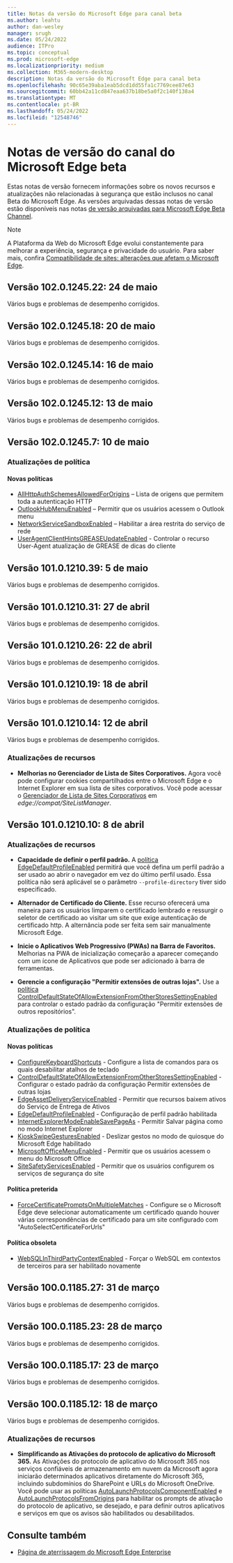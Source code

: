 ```yaml
---
title: Notas da versão do Microsoft Edge para canal beta
ms.author: leahtu
author: dan-wesley
manager: srugh
ms.date: 05/24/2022
audience: ITPro
ms.topic: conceptual
ms.prod: microsoft-edge
ms.localizationpriority: medium
ms.collection: M365-modern-desktop
description: Notas da versão do Microsoft Edge para canal beta
ms.openlocfilehash: 90c65e39aba1eab5dcd1dd55fa1c7769cee87e63
ms.sourcegitcommit: 60bb42a11cd847eaa637b18be5a0f2c140f138a4
ms.translationtype: MT
ms.contentlocale: pt-BR
ms.lasthandoff: 05/24/2022
ms.locfileid: "12548746"
---
```

# <a name="release-notes-for-microsoft-edge-beta-channel"></a>Notas de versão do canal do Microsoft Edge beta

Estas notas de versão fornecem informações sobre os novos recursos e atualizações não relacionadas à segurança que estão inclusos no canal Beta do Microsoft Edge. As versões arquivadas dessas notas de versão estão disponíveis nas notas [de versão arquivadas para Microsoft Edge Beta Channel](./microsoft-edge-relnote-archive-beta-channel.md).

> [!NOTE]
> A Plataforma da Web do Microsoft Edge evolui constantemente para melhorar a experiência, segurança e privacidade do usuário. Para saber mais, confira [Compatibilidade de sites: alterações que afetam o Microsoft Edge](/microsoft-edge/web-platform/site-impacting-changes).

## <a name="version-1020124522-may-24"></a>Versão 102.0.1245.22: 24 de maio

Vários bugs e problemas de desempenho corrigidos.

## <a name="version-1020124518-may-20"></a>Versão 102.0.1245.18: 20 de maio

Vários bugs e problemas de desempenho corrigidos.

## <a name="version-1020124514-may-16"></a>Versão 102.0.1245.14: 16 de maio

Vários bugs e problemas de desempenho corrigidos.

## <a name="version-1020124512-may-13"></a>Versão 102.0.1245.12: 13 de maio

Vários bugs e problemas de desempenho corrigidos.

## <a name="version-102012457-may-10"></a>Versão 102.0.1245.7: 10 de maio

### <a name="policy-updates"></a>Atualizações de política

#### <a name="new-policies"></a>Novas políticas

- [AllHttpAuthSchemesAllowedForOrigins](/DeployEdge/microsoft-edge-policies#allhttpauthschemesallowedfororigins) – Lista de origens que permitem toda a autenticação HTTP
- [OutlookHubMenuEnabled](/DeployEdge/microsoft-edge-policies#outlookhubmenuenabled) – Permitir que os usuários acessem o Outlook menu
- [NetworkServiceSandboxEnabled](/DeployEdge/microsoft-edge-policies#networkservicesandboxenabled) – Habilitar a área restrita do serviço de rede
- [UserAgentClientHintsGREASEUpdateEnabled](/DeployEdge/microsoft-edge-policies#useragentclienthintsgreaseupdateenabled) - Controlar o recurso User-Agent atualização de GREASE de dicas do cliente

## <a name="version-1010121039-may-5"></a>Versão 101.0.1210.39: 5 de maio

Vários bugs e problemas de desempenho corrigidos.

## <a name="version-1010121031-april-27"></a>Versão 101.0.1210.31: 27 de abril

Vários bugs e problemas de desempenho corrigidos.

## <a name="version-1010121026-april-22"></a>Versão 101.0.1210.26: 22 de abril

Vários bugs e problemas de desempenho corrigidos.

## <a name="version-1010121019-april-18"></a>Versão 101.0.1210.19: 18 de abril

Vários bugs e problemas de desempenho corrigidos.

## <a name="version-1010121014-april-12"></a>Versão 101.0.1210.14: 12 de abril

Vários bugs e problemas de desempenho corrigidos.

### <a name="feature-updates"></a>Atualizações de recursos

- **Melhorias no Gerenciador de Lista de Sites Corporativos.** Agora você pode configurar cookies compartilhados entre o Microsoft Edge e o Internet Explorer em sua lista de sites corporativos. Você pode acessar o [Gerenciador de Lista de Sites Corporativos](/deployedge/edge-ie-mode-site-list-manager) em *edge://compat/SiteListManager*.

## <a name="version-1010121010-april-8"></a>Versão 101.0.1210.10: 8 de abril

### <a name="feature-updates"></a>Atualizações de recursos

- **Capacidade de definir o perfil padrão.** A [política EdgeDefaultProfileEnabled](/DeployEdge/microsoft-edge-policies#edgedefaultprofileenabled) permitirá que você defina um perfil padrão a ser usado ao abrir o navegador em vez do último perfil usado. Essa política não será aplicável se o parâmetro `--profile-directory` tiver sido especificado.

- **Alternador de Certificado do Cliente.** Esse recurso oferecerá uma maneira para os usuários limparem o certificado lembrado e ressurgir o seletor de certificado ao visitar um site que exige autenticação de certificado http. A alternância pode ser feita sem sair manualmente Microsoft Edge.

- **Inicie o Aplicativos Web Progressivo (PWAs) na Barra de Favoritos.** Melhorias na PWA de inicialização começarão a aparecer começando com um ícone de Aplicativos que pode ser adicionado à barra de ferramentas.

- **Gerencie a configuração "Permitir extensões de outras lojas".** Use a [política ControlDefaultStateOfAllowExtensionFromOtherStoresSettingEnabled](/DeployEdge/microsoft-edge-policies#controldefaultstateofallowextensionfromotherstoressettingenabled) para controlar o estado padrão da configuração "Permitir extensões de outros repositórios".

### <a name="policy-updates"></a>Atualizações de política

#### <a name="new-policies"></a>Novas políticas

- [ConfigureKeyboardShortcuts](/DeployEdge/microsoft-edge-policies#configurekeyboardshortcuts) - Configure a lista de comandos para os quais desabilitar atalhos de teclado
- [ControlDefaultStateOfAllowExtensionFromOtherStoresSettingEnabled](/DeployEdge/microsoft-edge-policies#controldefaultstateofallowextensionfromotherstoressettingenabled) - Configurar o estado padrão da configuração Permitir extensões de outras lojas
- [EdgeAssetDeliveryServiceEnabled](/DeployEdge/microsoft-edge-policies#edgeassetdeliveryserviceenabled) - Permitir que recursos baixem ativos do Serviço de Entrega de Ativos
- [EdgeDefaultProfileEnabled](/DeployEdge/microsoft-edge-policies#edgedefaultprofileenabled) - Configuração de perfil padrão habilitada
- [InternetExplorerModeEnableSavePageAs](/DeployEdge/microsoft-edge-policies#internetexplorermodeenablesavepageas) - Permitir Salvar página como no modo Internet Explorer
- [KioskSwipeGesturesEnabled](/DeployEdge/microsoft-edge-policies#kioskswipegesturesenabled) - Deslizar gestos no modo de quiosque do Microsoft Edge habilitado
- [MicrosoftOfficeMenuEnabled](/DeployEdge/microsoft-edge-policies#microsoftofficemenuenabled) - Permitir que os usuários acessem o menu do Microsoft Office
- [SiteSafetyServicesEnabled](/DeployEdge/microsoft-edge-policies#sitesafetyservicesenabled) - Permitir que os usuários configurem os serviços de segurança do site

#### <a name="deprecated-policy"></a>Política preterida

- [ForceCertificatePromptsOnMultipleMatches](/DeployEdge/microsoft-edge-policies#forcecertificatepromptsonmultiplematches) - Configure se o Microsoft Edge deve selecionar automaticamente um certificado quando houver várias correspondências de certificado para um site configurado com "AutoSelectCertificateForUrls"

#### <a name="obsoleted-policy"></a>Política obsoleta

- [WebSQLInThirdPartyContextEnabled](/DeployEdge/microsoft-edge-policies#websqlinthirdpartycontextenabled) - Forçar o WebSQL em contextos de terceiros para ser habilitado novamente


## <a name="version-1000118527-march-31"></a>Versão 100.0.1185.27: 31 de março

Vários bugs e problemas de desempenho corrigidos.

## <a name="version-1000118523-march-28"></a>Versão 100.0.1185.23: 28 de março

Vários bugs e problemas de desempenho corrigidos.

## <a name="version-1000118517-march-23"></a>Versão 100.0.1185.17: 23 de março

Vários bugs e problemas de desempenho corrigidos.

## <a name="version-1000118512-march-18"></a>Versão 100.0.1185.12: 18 de março

Vários bugs e problemas de desempenho corrigidos.

### <a name="feature-updates"></a>Atualizações de recursos

- **Simplificando as Ativações do protocolo de aplicativo do Microsoft 365.** As Ativações do protocolo de aplicativo do Microsoft 365 nos serviços confiáveis de armazenamento em nuvem da Microsoft agora iniciarão determinados aplicativos diretamente do Microsoft 365, incluindo subdomínios do SharePoint e URLs do Microsoft OneDrive. Você pode usar as políticas [AutoLaunchProtocolsComponentEnabled](/deployedge/microsoft-edge-policies#autolaunchprotocolscomponentenabled) e [AutoLaunchProtocolsFromOrigins](/deployedge/microsoft-edge-policies#autolaunchprotocolsfromorigins) para habilitar os prompts de ativação do protocolo de aplicativo, se desejado, e para definir outros aplicativos e serviços em que os avisos são habilitados ou desabilitados.


<!--- from Version 100.0.1185.10: March 17 to Version 99.0.1150.16: February 14 --->
<!--- From Version 99.0.1150.11: February 9 to Version 98.0.1108.27: January 19 --->
<!-- archive from Version 98.0.1108.23: January 14 to Version 97.0.1072.28: December 8 -->
<!--- Version 97.0.1072.21: December 1 to Version 96.0.1054.13: November 5  --->
<!--- archive from Version 96.0.1054.8: November 1 to Version 95.0.1020.14: October 5  --->
<!-- archive from version 95.0.1020.9: September 28 to version 94.0.992.14: September 7 -->
<!-- archive from Version 94.0.992.9: September 2 to Version 92.0.902.40: July 6 -->
<!--Archive from Version 92.0.902.22: June 21 to Version 89.0.774.23: February 8  -->
<!-- Archive from Version 87.0.664.18: October 26 to to version 89.0.774.18: February 3 --->
<!-- Archive from Version 87.0.664.12: October 20 to version 86.0.622.15: September 14 -->
<!--- Archived to version 86.0.622.11: September 9 ---->
<!--- Archived to version 85.0.564.18: July 28 ---->

## <a name="see-also"></a>Consulte também

- [Página de aterrissagem do Microsoft Edge Enterprise](https://aka.ms/EdgeEnterprise)

